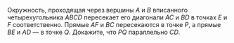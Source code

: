 Окружность, проходящая через вершины $A$ и $B$ вписанного четырехугольника $ABCD$ пересекает его диагонали 
$AC$ и $BD$ в точках $E$ и $F$
соответственно. Прямые $AF$ и $BC$ пересекаются в точке $P$, а прямые $BE$ и $AD$ — в точке $Q$. Докажите, что $PQ$ параллельно $CD$.